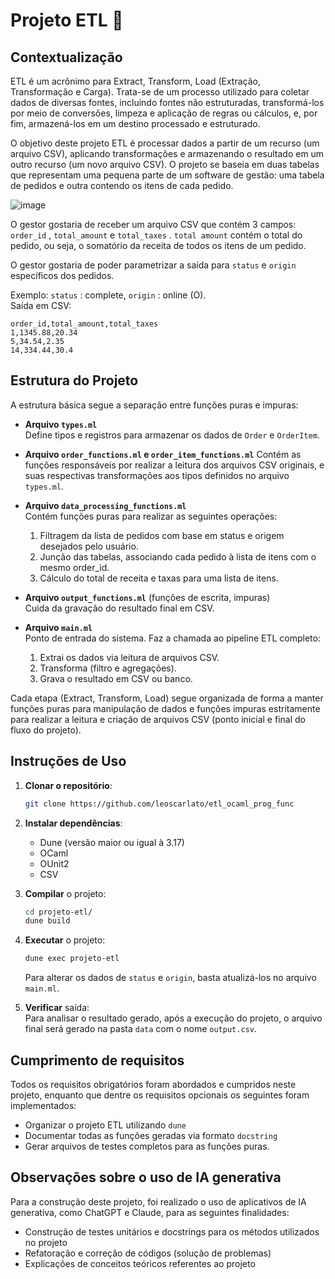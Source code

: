 # Projeto ETL 🔧

## Contextualização
ETL é um acrônimo para Extract, Transform, Load (Extração, Transformação e Carga). Trata-se de um
processo utilizado para coletar dados de diversas fontes, incluindo fontes não estruturadas,
transformá-los por meio de conversões, limpeza e aplicação de regras ou cálculos, e, por fim,
armazená-los em um destino processado e estruturado.

O objetivo deste projeto ETL é processar dados a partir de um recurso (um arquivo CSV), aplicando
transformações e armazenando o resultado em um outro recurso (um novo arquivo CSV).
O projeto se baseia em duas tabelas que representam uma pequena parte de um software de
gestão: uma tabela de pedidos e outra contendo os itens de cada pedido.

![image](https://github.com/user-attachments/assets/de53e103-23d6-4f9c-b912-512afb1ffe24)

O gestor gostaria de receber um arquivo CSV que contém 3 campos: `order_id` , `total_amount` e
`total_taxes` . `total amount` contém o total do pedido, ou seja, o somatório da receita de todos os
itens de um pedido.

O gestor gostaria de poder parametrizar a saída para `status` e `origin` específicos dos pedidos.

Exemplo: `status` : complete, `origin` : online (O).<br>
Saída em CSV:
```csv
order_id,total_amount,total_taxes
1,1345.88,20.34
5,34.54,2.35
14,334.44,30.4
```

## Estrutura do Projeto

A estrutura básica segue a separação entre funções puras e impuras:

- **Arquivo `types.ml`**  
  Define tipos e registros para armazenar os dados de `Order` e `OrderItem`.

- **Arquivo `order_functions.ml` e `order_item_functions.ml`**
  Contém as funções responsáveis por realizar a leitura dos arquivos CSV originais, e suas respectivas transformações aos tipos definidos no arquivo `types.ml`.

- **Arquivo `data_processing_functions.ml`**  
  Contém funções puras para realizar as seguintes operações:
  1. Filtragem da lista de pedidos com base em status e origem desejados pelo usuário.
  2. Junção das tabelas, associando cada pedido à lista de itens com o mesmo order_id.
  3. Cálculo do total de receita e taxas para uma lista de itens.  
  
- **Arquivo `output_functions.ml`** (funções de escrita, impuras)  
  Cuida da gravação do resultado final em CSV.

- **Arquivo `main.ml`**  
  Ponto de entrada do sistema. Faz a chamada ao pipeline ETL completo:
  1. Extrai os dados via leitura de arquivos CSV.  
  2. Transforma (filtro e agregações).  
  3. Grava o resultado em CSV ou banco.

Cada etapa (Extract, Transform, Load) segue organizada de forma a manter funções puras para manipulação de dados e funções impuras estritamente para realizar a leitura e criação de arquivos CSV (ponto inicial e final do fluxo do projeto).

## Instruções de Uso

1. **Clonar o repositório**:
   ```bash
   git clone https://github.com/leoscarlato/etl_ocaml_prog_func
   ``` 
2. **Instalar dependências**:
   - Dune (versão maior ou igual à 3.17)
   - OCaml
   - OUnit2
   - CSV  
3. **Compilar** o projeto:
   ```bash
   cd projeto-etl/
   dune build
   ```
4. **Executar** o projeto:
   ```bash
   dune exec projeto-etl
   ```
   Para alterar os dados de `status` e `origin`, basta atualizá-los no arquivo `main.ml`.
   
6. **Verificar** saída:<br>
   Para analisar o resultado gerado, após a execução do projeto, o arquivo final será gerado na pasta `data` com o nome `output.csv`.

## Cumprimento de requisitos
Todos os requisitos obrigatórios foram abordados e cumpridos neste projeto, enquanto que dentre os requisitos opcionais os seguintes foram implementados:
- Organizar o projeto ETL utilizando `dune`
- Documentar todas as funções geradas via formato `docstring`
- Gerar arquivos de testes completos para as funções puras.

## Observações sobre o uso de IA generativa
Para a construção deste projeto, foi realizado o uso de aplicativos de IA generativa, como ChatGPT e Claude, para as seguintes finalidades:
- Construção de testes unitários e docstrings para os métodos utilizados no projeto
- Refatoração e correção de códigos (solução de problemas)
- Explicações de conceitos teóricos referentes ao projeto
   

